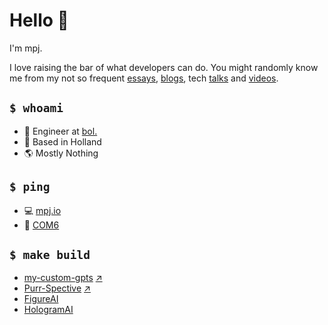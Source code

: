 # Hello 🦝

I'm mpj.

I love raising the bar of what developers can do. You might randomly know me from my not so frequent [essays][COM6], [blogs][BLOGS], tech [talks][TALKS] and [videos][YOUTUBE].

## `$ whoami`

- 🏢 Engineer at [bol.](https://github.com/bolcom)
- 📍 Based in Holland
- 🌎 Mostly Nothing

## `$ ping`

- 💻 [mpj.io](https://mpj.io)
- 📰 [COM6][COM6]

## `$ make build`

- [my-custom-gpts][my-custom-gpts] [↗][my-custom-gpts-fork]
- [Purr-Spective][Purr-Spective] [↗][Purr-Spective-fork]
- [FigureAI][FigureAI]
- [HologramAI][HologramAI]



[COM6]: https://com6.substack.com
[BLOGS]: https://blog.mpj.io
[TALKS]: https://www.youtube.com/playlist?list=PLAyGmsMkxdUrsI6X2E_CqM8VMLfftdMX8
[YOUTUBE]: https://www.youtube.com/@yokulguy
[my-custom-gpts]: https://my-custom-gpts.vercel.app
[my-custom-gpts-fork]: https://github.com/empeje/otwarte-system-oprogramowania/tree/master/packages/my-custom-gpts
[Purr-Spective]: https://chromewebstore.google.com/detail/purrspective/iapjmbmobcahmeebddonncajaeciefdf?hl=nl
[Purr-Spective-fork]: https://github.com/kulkultech/purr-spective
[FigureAI]: https://figureai.andalas.co
[HologramAI]: http://hologram.kul.to
